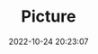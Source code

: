 ---
weight: 1
images:
- /images/edited/150.jpeg
title: Picture
date: 2022-10-24 20:23:07
tags: [luminar neo,work,FE 28-70mm F3.5-5.6 OSS,ILCE-7M3,70.0,bird,person]
---
